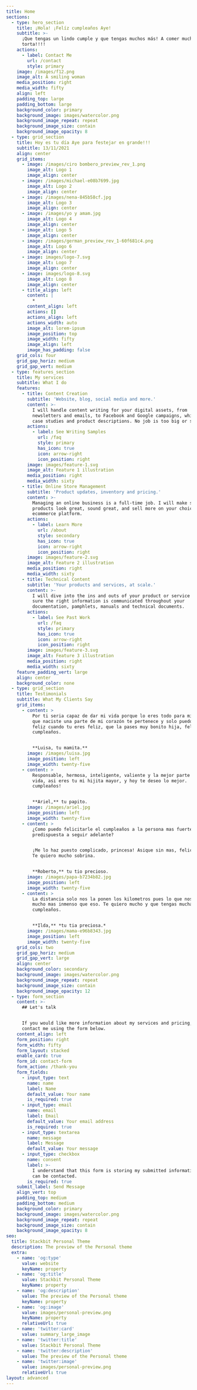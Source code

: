 ```yaml
---
title: Home
sections:
  - type: hero_section
    title: ¡Hola! ¡Felíz cumpleaños Aye!
    subtitle: >-
      ¡Que tengas un lindo cumple y que tengas muchos más! A comer mucha
      torta!!!!
    actions:
      - label: Contact Me
        url: /contact
        style: primary
    image: /images/f12.png
    image_alt: A smiling woman
    media_position: right
    media_width: fifty
    align: left
    padding_top: large
    padding_bottom: large
    background_color: primary
    background_image: images/watercolor.png
    background_image_repeat: repeat
    background_image_size: contain
    background_image_opacity: 8
  - type: grid_section
    title: Hoy es tu día Aye para festejar en grande!!!
    subtitle: 13/11/2021
    align: center
    grid_items:
      - image: /images/ciro bombero_preview_rev_1.png
        image_alt: Logo 1
        image_align: center
      - image: /images/michael-e08b7699.jpg
        image_alt: Logo 2
        image_align: center
      - image: /images/nena-845b58cf.jpg
        image_alt: Logo 3
        image_align: center
      - image: /images/yo y amam.jpg
        image_alt: Logo 4
        image_align: center
      - image_alt: Logo 5
        image_align: center
      - image: /images/german_preview_rev_1-60f681c4.png
        image_alt: Logo 6
        image_align: center
      - image: images/logo-7.svg
        image_alt: Logo 7
        image_align: center
      - image: images/logo-8.svg
        image_alt: Logo 8
        image_align: center
      - title_align: left
        content: |
          *
        content_align: left
        actions: []
        actions_align: left
        actions_width: auto
        image_alt: lorem-ipsum
        image_position: top
        image_width: fifty
        image_align: left
        image_has_padding: false
    grid_cols: four
    grid_gap_horiz: medium
    grid_gap_vert: medium
  - type: features_section
    title: My services
    subtitle: What I do
    features:
      - title: Content Creation
        subtitle: 'Website, blog, social media and more.'
        content: >-
          I will handle content writing for your digital assets, from
          newsletters and emails, to Facebook and Google campaigns, whitepapers,
          case studies and product descriptions. No job is too big or small!
        actions:
          - label: See Writing Samples
            url: /faq
            style: primary
            has_icon: true
            icon: arrow-right
            icon_position: right
        image: images/feature-1.svg
        image_alt: Feature 1 illustration
        media_position: right
        media_width: sixty
      - title: Online Store Management
        subtitle: 'Product updates, inventory and pricing.'
        content: >-
          Managing an online business is a full-time job. I will make sure your
          products look great, sound great, and sell more on your choice of
          ecommerce platform.
        actions:
          - label: Learn More
            url: /about
            style: secondary
            has_icon: true
            icon: arrow-right
            icon_position: right
        image: images/feature-2.svg
        image_alt: Feature 2 illustration
        media_position: right
        media_width: sixty
      - title: Technical Content
        subtitle: 'Your products and services, at scale.'
        content: >-
          I will dive into the ins and outs of your product or service and make
          sure the right information is communicated throughout your
          documentation, pamphlets, manuals and technical documents.
        actions:
          - label: See Past Work
            url: /faq
            style: primary
            has_icon: true
            icon: arrow-right
            icon_position: right
        image: images/feature-3.svg
        image_alt: Feature 3 illustration
        media_position: right
        media_width: sixty
    feature_padding_vert: large
    align: center
    background_color: none
  - type: grid_section
    title: Testimonials
    subtitle: What My Clients Say
    grid_items:
      - content: >
          Por ti seria capaz de dar mi vida porque lo eres todo para mi, desde
          que naciste una parte de mi corazón te pertenece y solo puedo ser
          feliz cuando tu eres feliz, que la pases muy bonito hija, feliz
          cumpleaños.


          **Luisa, tu mamita.** 
        image: /images/luisa.jpg
        image_position: left
        image_width: twenty-five
      - content: >
          Responsable, hermosa, inteligente, valiente y la mejor parte de mi
          vida, asi eres tu mi hijita mayor, y hoy te deseo lo mejor. ¡Feliz
          cumpleaños!


          **Ariel,** tu papito.
        image: /images/ariel.jpg
        image_position: left
        image_width: twenty-five
      - content: >
          ¿Como puedo felicitarle el cumpleaños a la persona mas fuerte y
          predispuesta a seguir adelante?


          ¡Me lo haz puesto complicado, princesa! Asique sin mas, felicidades.
          Te quiero mucho sobrina.


          **Roberto,** tu tio precioso.
        image: /images/papa-b7234b82.jpg
        image_position: left
        image_width: twenty-five
      - content: >
          La distancia solo nos la ponen los kilometros pues lo que nos une es
          mucho mas inmenso que eso. Te quiero mucho y que tengas muchas mas
          cumpleaños.


          **Ilda,** *tu tia preciosa.*
        image: /images/mama-e96b8343.jpg
        image_position: left
        image_width: twenty-five
    grid_cols: two
    grid_gap_horiz: medium
    grid_gap_vert: large
    align: center
    background_color: secondary
    background_image: images/watercolor.png
    background_image_repeat: repeat
    background_image_size: contain
    background_image_opacity: 12
  - type: form_section
    content: >-
      ## Let's talk


      If you would like more information about my services and pricing, please
      contact me using the form below.
    content_align: left
    form_position: right
    form_width: fifty
    form_layout: stacked
    enable_card: true
    form_id: contact-form
    form_action: /thank-you
    form_fields:
      - input_type: text
        name: name
        label: Name
        default_value: Your name
        is_required: true
      - input_type: email
        name: email
        label: Email
        default_value: Your email address
        is_required: true
      - input_type: textarea
        name: message
        label: Message
        default_value: Your message
      - input_type: checkbox
        name: consent
        label: >-
          I understand that this form is storing my submitted information so I
          can be contacted.
        is_required: true
    submit_label: Send Message
    align_vert: top
    padding_top: medium
    padding_bottom: medium
    background_color: primary
    background_image: images/watercolor.png
    background_image_repeat: repeat
    background_image_size: contain
    background_image_opacity: 8
seo:
  title: Stackbit Personal Theme
  description: The preview of the Personal theme
  extra:
    - name: 'og:type'
      value: website
      keyName: property
    - name: 'og:title'
      value: Stackbit Personal Theme
      keyName: property
    - name: 'og:description'
      value: The preview of the Personal theme
      keyName: property
    - name: 'og:image'
      value: images/personal-preview.png
      keyName: property
      relativeUrl: true
    - name: 'twitter:card'
      value: summary_large_image
    - name: 'twitter:title'
      value: Stackbit Personal Theme
    - name: 'twitter:description'
      value: The preview of the Personal theme
    - name: 'twitter:image'
      value: images/personal-preview.png
      relativeUrl: true
layout: advanced
---
```


